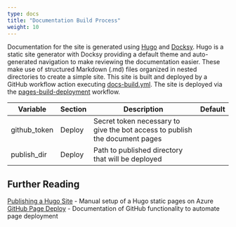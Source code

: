```yaml
---
type: docs
title: "Documentation Build Process"
weight: 10
---
```


Documentation for the site is generated using [Hugo](https://gohugo.io/) and [Docksy](https://www.docsy.dev/). Hugo is a static site generator with Docksy providing a default theme and auto-generated navigation to make reviewing the documentation easier.  These make use of structured Markdown (.md) files organized in nested directories to create a simple site. This site is built and deployed by a GitHub workflow action executing [docs-build.yml](https://github.com/Azure/azure-saas/blob/main/.github/workflows/docs-build.yml). The site is deployed via the [pages-build-deployment](https://github.com/Azure/azure-saas/actions/workflows/pages/pages-build-deployment) workflow.

| Variable     | Section | Description                                                                    | Default |
| ------------ | ------- | ------------------------------------------------------------------------------ | ------- |
| github_token | Deploy  | Secret token necessary to give the bot access to publish the document pages    |         |
| publish_dir  | Deploy  | Path to published directory that will be deployed                              |         |

## Further Reading

[Publishing a Hugo Site](https://docs.microsoft.com/en-us/azure/static-web-apps/publish-hugo) - Manual setup of a Hugo static pages on Azure
[GitHub Page Deploy](https://docs.github.com/en/pages/getting-started-with-github-pages) - Documentation of GitHub functionality to automate page deployment